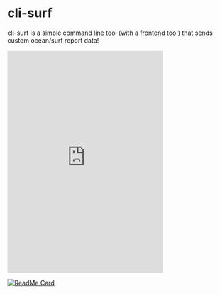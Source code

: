 # cli-surf

cli-surf is a simple command line tool (with a frontend too!) that sends custom ocean/surf report
data!

<iframe src="https://discordapp.com/widget?id=1244510747019575410&theme=dark" width="350" height="500" allowtransparency="true" frameborder="0" sandbox="allow-popups allow-popups-to-escape-sandbox allow-same-origin allow-scripts">
</iframe>

[![ReadMe Card](https://github-readme-stats.vercel.app/api/pin/?username=ryansurf&repo=cli-surf)](https://github.com/ryansurf/cli-surf)